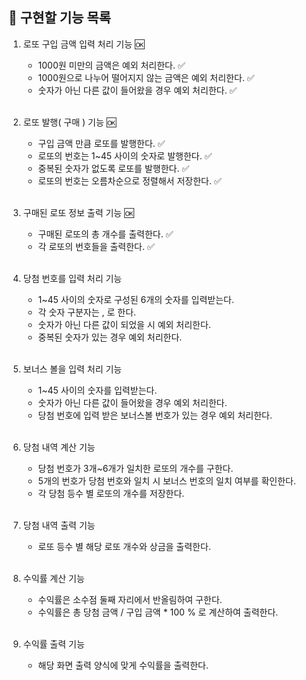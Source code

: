 ## 🎯 구현할 기능 목록

1. 로또 구입 금액 입력 처리 기능 🆗
    - 1000원 미만의 금액은 예외 처리한다. ✅
    - 1000원으로 나누어 떨어지지 않는 금액은 예외 처리한다. ✅
    - 숫자가 아닌 다른 값이 들어왔을 경우 예외 처리한다. ✅
      <br></br>

2. 로또 발행( 구매 ) 기능 🆗
    - 구입 금액 만큼 로또를 발행한다. ✅
    - 로또의 번호는 1~45 사이의 숫자로 발행한다. ✅
    - 중복된 숫자가 없도록 로또를 발행한다. ✅
    - 로또의 번호는 오름차순으로 정렬해서 저장한다. ✅
      <br></br>

3. 구매된 로또 정보 출력 기능 🆗
    - 구매된 로또의 총 개수를 출력한다. ✅
    - 각 로또의 번호들을 출력한다. ✅
      <br></br>

4. 당첨 번호를 입력 처리 기능
    - 1~45 사이의 숫자로 구성된 6개의 숫자를 입력받는다.
    - 각 숫자 구분자는 , 로 한다.
    - 숫자가 아닌 다른 값이 되었을 시 예외 처리한다.
    - 중복된 숫자가 있는 경우 예외 처리한다.
      <br></br>

5. 보너스 볼을 입력 처리 기능
    - 1~45 사이의 숫자를 입력받는다.
    - 숫자가 아닌 다른 값이 들어왔을 경우 예외 처리한다.
    - 당첨 번호에 입력 받은 보너스볼 번호가 있는 경우 예외 처리한다.
      <br></br>

6. 당첨 내역 계산 기능
    - 당첨 번호가 3개~6개가 일치한 로또의 개수를 구한다.
    - 5개의 번호가 당첨 번호와 일치 시 보너스 번호의 일치 여부를 확인한다.
    - 각 당첨 등수 별 로또의 개수를 저장한다.
      <br></br>

7. 당첨 내역 출력 기능
    - 로또 등수 별 해당 로또 개수와 상금을 출력한다.
      <br></br>

8. 수익률 계산 기능
    - 수익률은 소수점 둘째 자리에서 반올림하여 구한다.
    - 수익률은 총 당첨 금액 / 구입 금액 * 100 % 로 계산하여 출력한다.
      <br></br>

9. 수익률 출력 기능
    - 해당 화면 출력 양식에 맞게 수익률을 출력한다. 